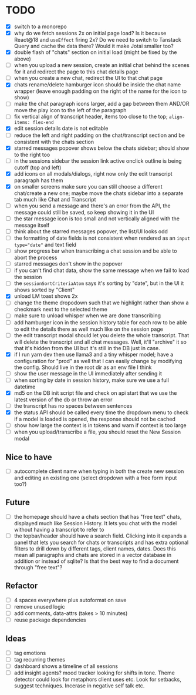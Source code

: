 # TODO

- [x] switch to a monorepo
- [x] why do we fetch sessions 2x on initial page load? Is it because React@18 and `useEffect` firing 2x? Do we need to switch to Tanstack Query and cache the data there? Would it make Jotai smaller too?
- [x] double flash of "chats" section on initial load (might be fixed by the above)
- [ ] when you upload a new session, create an initial chat behind the scenes for it and redirect the page to this chat details page
- [ ] when you create a new chat, redirect the UI to that chat page
- [x] chats rename/delete hamburger icon should be inside the chat name wrapper (leave enough padding on the right of the name for the icon to show)
- [ ] make the chat paragraph icons larger, add a gap between them AND/OR move the play icon to the left of the paragraph
- [ ] fix vertical align of transcript header, items too close to the top; `align-items: flex-end`
- [x] edit session details date is not editable
- [ ] reduce the left and right padding on the chat/transcript section and be consistent with the chats section
- [x] starred messages popover shows below the chats sidebar; should show to the right too
- [ ] in the sessions sidebar the session link active onclick outline is being cutoff (top and left)
- [x] add icons on all modals/dialogs, right now only the edit transcript paragraph has them
- [x] on smaller screens make sure you can still choose a different chat/create a new one; maybe move the chats sidebar into a separate tab much like Chat and Transcript
- [ ] when you send a message and there's an error from the API, the message could still be saved, so keep showing it in the UI
- [ ] the star message icon is too small and not vertically aligned with the message itself
- [ ] think about the starred messages popover, the list/UI looks odd
- [ ] the formatting of date fields is not consistent when rendered as an `input type="date"` and text field
- [ ] show progress bar when transcribing a chat session and be able to abort the process
- [ ] starred messages don't show in the popover
- [ ] if you can't find chat data, show the same message when we fail to load the session
- [ ] the `sessionSortCriteriaAtom` says it's sorting by "date", but in the UI it shows sorted by "Client"
- [x] unload LM toast shows 2x
- [ ] change the theme dropodown such that we highlight rather than show a checkmark next to the selected theme
- [ ] make sure to unload whisper when we are done transcribing
- [ ] add hamburger icon in the session history table for each row to be able to edit the details there as well much like on the session page
- [ ] the edit transcript modal should let you delete the whole transcript. That will delete the transcript and all chat messages. Well, it'll "archive" it so that it's hidden from the UI but it's still in the DB just in case.
- [x] if I run yarn dev then use llama3 and a tiny whisper model; have a configuration for "prod" as well that I can easily change by modifying the config. Should live in the root dir as an env file I think
- [ ] show the user message in the UI immediately after sending it
- [ ] when sorting by date in session history, make sure we use a full datetime
- [x] md5 on the DB init script file and check on api start that we use the latest version of the db or throw an error
- [ ] the transcript has no spaces between sentences
- [x] the status API should be called every time the dropdown menu to check if a model is loaded is opened, the response should not be cached
- [ ] show how large the context is in tokens and warn if context is too large
- [ ] when you upload/transcribe a file, you should reset the New Session modal

## Nice to have

- [ ] autocomplete client name when typing in both the create new session and editing an existing one (select dropdown with a free form input too?)

## Future

- [ ] the homepage should have a chats section that has "free text" chats, displayed much like Session History. It lets you chat with the model without having a transcript to refer to
- [ ] the topbar/header should have a search field. Clicking into it expands a panel that lets you search for chats or transcripts and has extra optional filters to drill down by different tags, client names, dates. Does this mean all paragraphs and chats are stored in a vector database in addition or instead of sqlite? Is that the best way to find a document through "free text"?

## Refactor

- [ ] 4 spaces everywhere plus autoformat on save
- [ ] remove unused logic
- [ ] add comments, data-attrs (takes > 10 minutes)
- [ ] reuse package dependencies

## Ideas

- [ ] tag emotions
- [ ] tag recurring themes
- [ ] dashboard shows a timeline of all sessions
- [ ] add insight agents? mood tracker looking for shifts in tone. Theme detector could look for metaphors client uses etc. Look for setbacks, suggest techniques. Incerase in negative self talk etc.
